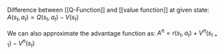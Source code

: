 Difference between [[Q-Function]] and [[value function]] at given state:
$A(s_t, a_t) = Q(s_t, a_t) - V(s_t)$

We can also approximate the advantage function as:
$A^{\pi} = r(s_t, a_t) + V^{\pi}(s_{t + 1}) - V^{\pi}(s_t)$